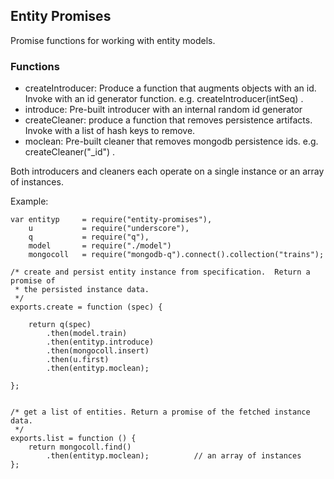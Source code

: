 ## Entity Promises

Promise functions for working with entity models.

### Functions

- createIntroducer: Produce a function that augments objects with an id. Invoke with an id generator function. e.g. createIntroducer(intSeq) . 
- introduce: Pre-built introducer with an internal random id generator
- createCleaner: produce a function that removes persistence artifacts. Invoke with a list of hash keys to remove.
- moclean: Pre-built cleaner that removes mongodb persistence ids. e.g. createCleaner("_id") .

Both introducers and cleaners each operate on a single instance or an array of instances.

Example:

    var entityp     = require("entity-promises"),
        u           = require("underscore"),
        q           = require("q"),
        model       = require("./model")
        mongocoll   = require("mongodb-q").connect().collection("trains");

    /* create and persist entity instance from specification.  Return a promise of
     * the persisted instance data. 
     */
    exports.create = function (spec) {

        return q(spec)
            .then(model.train)
            .then(entityp.introduce)
            .then(mongocoll.insert)
            .then(u.first)
            .then(entityp.moclean);
 
    };
    
    
    /* get a list of entities. Return a promise of the fetched instance data.
     */
    exports.list = function () {
        return mongocoll.find()
            .then(entityp.moclean);          // an array of instances
    };
